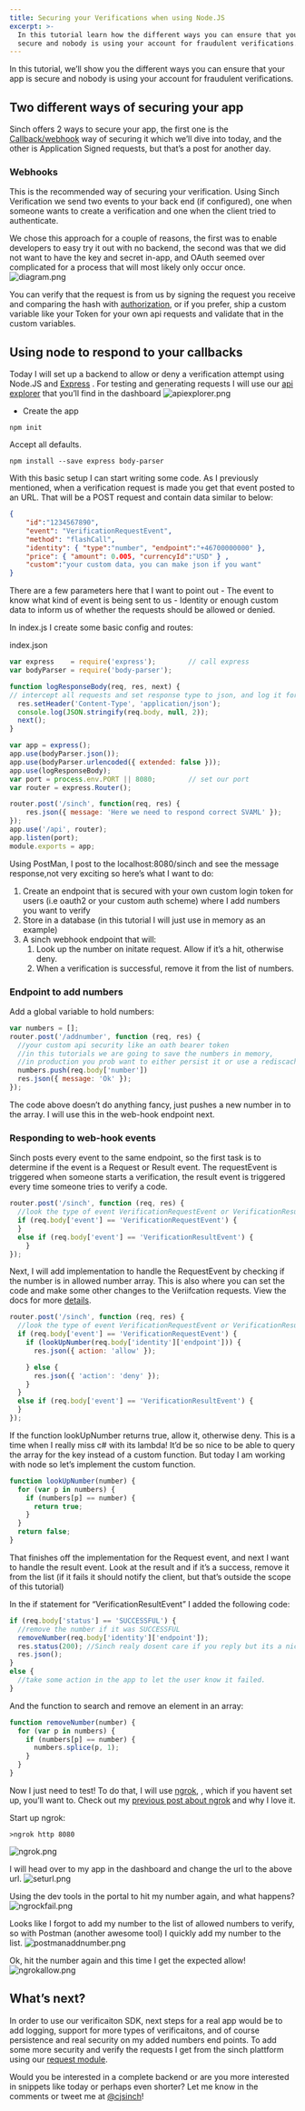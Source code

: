 ```yaml
---
title: Securing your Verifications when using Node.JS
excerpt: >-
  In this tutorial learn how the different ways you can ensure that your app is
  secure and nobody is using your account for fraudulent verifications.
---
```

In this tutorial, we’ll show you the different ways you can ensure that your app is secure and nobody is using your account for fraudulent verifications.

## Two different ways of securing your app

Sinch offers 2 ways to secure your app, the first one is the [Callback/webhook](doc:verification-rest-callback-api) way of securing it which we’ll dive into today, and the other is Application Signed requests, but that’s a post for another day.

### Webhooks

This is the recommended way of securing your verification. Using Sinch Verification we send two events to your back end (if configured), one when someone wants to create a verification and one when the client tried to authenticate.

We chose this approach for a couple of reasons, the first was to enable developers to easy try it out with no backend, the second was that we did not want to have the key and secret in-app, and OAuth seemed over complicated for a process that will most likely only occur once.
![diagram.png](images/d51cc29-diagram.png)

You can verify that the request is from us by signing the request you receive and comparing the hash with [authorization](doc:verification-rest-verification-api#section-authorization), or if you prefer, ship a custom variable like your Token for your own api requests and validate that in the custom variables.

## Using node to respond to your callbacks

Today I will set up a backend to allow or deny a verification attempt using Node.JS and [Express](http://expressjs.com/) . For testing and generating requests I will use our [api explorer](https://portal.sinch.com/#/apps) that you’ll find in the dashboard
![apiexplorer.png](images/7b820fb-apiexplorer.png)

 - Create the app

```shell
npm init
```

Accept all defaults.

```shell
npm install --save express body-parser
```

With this basic setup I can start writing some code. As I previously mentioned, when a verification request is made you get that event posted to an URL. That will be a POST request and contain data similar to below:

```json
{
    "id":"1234567890",
    "event": "VerificationRequestEvent",
    "method": "flashCall",
    "identity": { "type":"number", "endpoint":"+46700000000" },
    "price": { "amount": 0.005, "currencyId":"USD" } ,
    "custom":"your custom data, you can make json if you want"
}
```

There are a few parameters here that I want to point out - The event to know what kind of event is being sent to us - Identity or enough custom data to inform us of whether the requests should be allowed or denied.

In index.js I create some basic config and routes:

index.json

```javascript
var express    = require('express');        // call express
var bodyParser = require('body-parser');

function logResponseBody(req, res, next) {
// intercept all requests and set response type to json, and log it for debug
  res.setHeader('Content-Type', 'application/json');
  console.log(JSON.stringify(req.body, null, 2));
  next();
}

var app = express();
app.use(bodyParser.json());
app.use(bodyParser.urlencoded({ extended: false }));
app.use(logResponseBody);
var port = process.env.PORT || 8080;        // set our port
var router = express.Router();

router.post('/sinch', function(req, res) {
    res.json({ message: 'Here we need to respond correct SVAML' });
});
app.use('/api', router);
app.listen(port);
module.exports = app;
```

Using PostMan, I post to the localhost:8080/sinch and see the message response,not very exciting so here’s what I want to do:

 1.  Create an endpoint that is secured with your own custom login token for users (i.e oauth2 or your custom auth scheme) where I add numbers you want to verify
 1.  Store in a database (in this tutorial I will just use in memory as an example)
 1.  A sinch webhook endpoint that will:
     1.  Look up the number on initate request. Allow if it’s a hit, otherwise deny.
     1.  When a verification is successful, remove it from the list of numbers.

### Endpoint to add numbers

Add a global variable to hold numbers:

```javascript
var numbers = [];
router.post('/addnumber', function (req, res) {
  //your custom api security like an oath bearer token
  //in this tutorials we are going to save the numbers in memory,
  //in production you prob want to either persist it or use a rediscache or similiar
  numbers.push(req.body['number'])
  res.json({ message: 'Ok' });
});
```

The code above doesn’t do anything fancy, just pushes a new number in to the array. I will use this in the web-hook endpoint next.

### Responding to web-hook events

Sinch posts every event to the same endpoint, so the first task is to determine if the event is a Request or Result event. The requestEvent is triggered when someone starts a verification, the result event is triggered every time someone tries to verify a code.

```javascript
router.post('/sinch', function (req, res) {
  //look the type of event VerificationRequestEvent or VerificationResultEvent
  if (req.body['event'] == 'VerificationRequestEvent') {
  }
  else if (req.body['event'] == 'VerificationResultEvent') {
    }
});
```

Next, I will add implementation to handle the RequestEvent by checking if the number is in allowed number array. This is also where you can set the code and make some other changes to the Veriifcation requests. View the docs for more [details](doc:verification-rest-api).

```javascript
router.post('/sinch', function (req, res) {
  //look the type of event VerificationRequestEvent or VerificationResultEvent
  if (req.body['event'] == 'VerificationRequestEvent') {
    if (lookUpNumber(req.body['identity']['endpoint'])) {
      res.json({ action: 'allow' });

    } else {
      res.json({ 'action': 'deny' });
    }
  }
  else if (req.body['event'] == 'VerificationResultEvent') {
  }
});
```

If the function lookUpNumber returns true, allow it, otherwise deny. This is a time when I really miss c\# with its lambda\! It’d be so nice to be able to query the array for the key instead of a custom function. But today I am working with node so let’s implement the custom function.

```javascript
function lookUpNumber(number) {
  for (var p in numbers) {
    if (numbers[p] == number) {
      return true;
    }
  }
  return false;
}
```

That finishes off the implementation for the Request event, and next I want to handle the result event. Look at the result and if it’s a success, remove it from the list (if it fails it should notify the client, but that’s outside the scope of this tutorial)

In the if statement for “VerificationResultEvent” I added the following code:

```javascript
if (req.body['status'] == 'SUCCESSFUL') {
  //remove the number if it was SUCCESSFUL
  removeNumber(req.body['identity']['endpoint']);
  res.status(200); //Sinch realy dosent care if you reply but its a nice gesture to reply to us :D
  res.json();
}
else {
  //take some action in the app to let the user know it failed.
}
```

And the function to search and remove an element in an array:

```javascript
function removeNumber(number) {
  for (var p in numbers) {
    if (numbers[p] == number) {
      numbers.splice(p, 1);
    }
  }
}
```

Now I just need to test\! To do that, I will use [ngrok](https://ngrok.com/), , which if you havent set up, you’ll want to. Check out my [previous post about ngrok](https://www.sinch.com/tutorials/getting-second-number-testing-sinch-callbackswebhooks-ngrok) and why I love it.

Start up ngrok:

```shell
>ngrok http 8080
```
![ngrok.png](images/2daa49d-ngrok.png)

I will head over to my app in the dashboard and change the url to the above url.
![seturl.png](images/5b49eb8-seturl.png)

Using the dev tools in the portal to hit my number again, and what happens?
![ngrockfail.png](images/8c0d74d-ngrockfail.png)

Looks like I forgot to add my number to the list of allowed numbers to verify, so with Postman (another awesome tool) I quickly add my number to the list.
![postmanaddnumber.png](images/93569c7-postmanaddnumber.png)

Ok, hit the number again and this time I get the expected allow\!
![ngrokallow.png](images/600ddab-ngrokallow.png)

## What’s next?

In order to use our verificaiton SDK, next steps for a real app would be to add logging, support for more types of verificaitons, and of course persistence and real security on my added numbers end points. To add some more security and verify the requests I get from the sinch plattform using our [request module](https://www.npmjs.com/package/sinch-request).

Would you be interested in a complete backend or are you more interested in snippets like today or perhaps even shorter? Let me know in the comments or tweet me at [@cjsinch](https://twitter.com/cjsinch)\!

